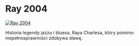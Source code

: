 Ray 2004 
=============
[![Ray 2004 ](http://vidos.pl/images/player.gif)](http://vidos.pl/ray-2004)

 Historia legendy jazzu i bluesa, Raya Charlesa, który pomimo niepełnosprawności zdobywa sławę.
